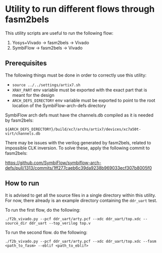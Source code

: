 # Utility to run different flows through fasm2bels

This utility scripts are useful to run the following flow:

1. Yosys+Vivado -> fasm2bels -> Vivado
2. SymbiFlow -> fasm2bels -> Vivado

## Prerequisites

The following things must be done in order to correctly use this utility:

- `source ../../settings/artix7.sh`
- `XRAY_PART` env variable must be exported with the exact part that is meant for the design
- `ARCH_DEFS_DIRECTORY` env variable must be exported to point to the root location of the SymbiFlow-arch-defs directory

SymbiFlow arch defs must have the channels.db compiled as it is needed by fasm2bels:

```
${ARCH_DEFS_DIRECTORY}/build/xc7/archs/artix7/devices/xc7a50t-virt/channels.db
```

There may be issues with the verilog generated by fasm2bels, related to impossible CLK inversion. To solve these, apply the following commit to fasm2bels:

https://github.com/SymbiFlow/symbiflow-arch-defs/pull/1313/commits/1ff277caeb6c39da9238b969033ecf307b8005f0

## How to run

It is advised to get all the source files in a single directory within this utility.
For now, there already is an example directory containing the `ddr_uart` test.

To run the first flow, do the following:

```
./f2b_vivado.py --pcf ddr_uart/arty.pcf --xdc ddr_uart/top.xdc --source_dir ddr_uart --top_verilog top.v
```

To run the second flow. do the following:

```
./f2b_vivado.py --pcf ddr_uart/arty.pcf --xdc ddr_uart/top.xdc --fasm <path_to_fasm> --eblif <path_to_eblif>
```
